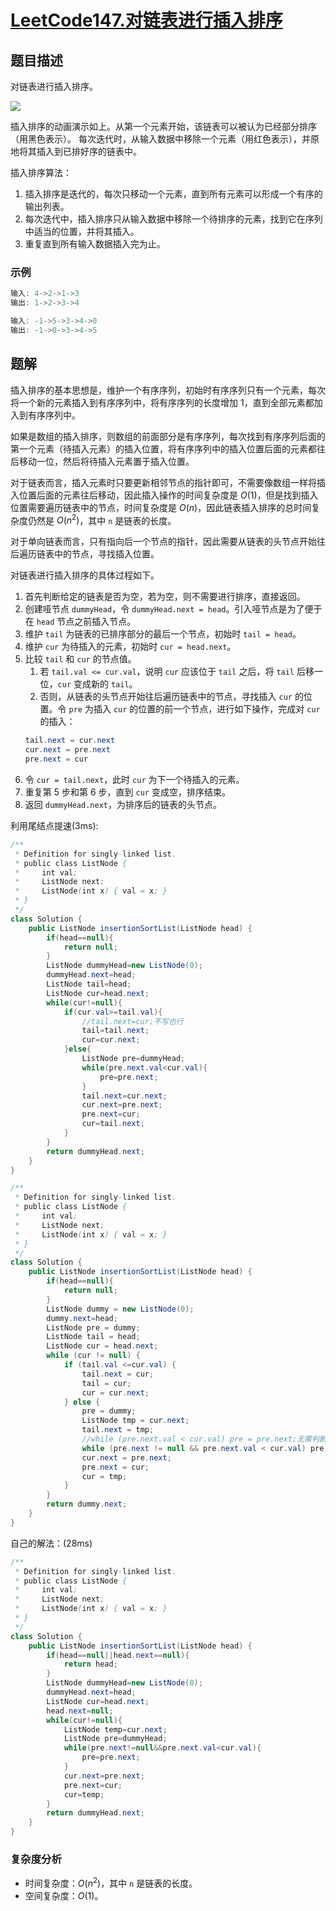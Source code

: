 # [LeetCode147.对链表进行插入排序](https://leetcode-cn.com/problems/insertion-sort-list/)
## 题目描述
对链表进行插入排序。

![](https://picgp.oss-cn-beijing.aliyuncs.com/img/20200717153724.gif)

插入排序的动画演示如上。从第一个元素开始，该链表可以被认为已经部分排序（用黑色表示）。
每次迭代时，从输入数据中移除一个元素（用红色表示），并原地将其插入到已排好序的链表中。

插入排序算法：
1. 插入排序是迭代的，每次只移动一个元素，直到所有元素可以形成一个有序的输出列表。
2. 每次迭代中，插入排序只从输入数据中移除一个待排序的元素，找到它在序列中适当的位置，并将其插入。
3. 重复直到所有输入数据插入完为止。

### 示例
```java
输入: 4->2->1->3
输出: 1->2->3->4

输入: -1->5->3->4->0
输出: -1->0->3->4->5
```

## 题解
插入排序的基本思想是，维护一个有序序列，初始时有序序列只有一个元素，每次将一个新的元素插入到有序序列中，将有序序列的长度增加 1，直到全部元素都加入到有序序列中。

如果是数组的插入排序，则数组的前面部分是有序序列，每次找到有序序列后面的第一个元素（待插入元素）的插入位置，将有序序列中的插入位置后面的元素都往后移动一位，然后将待插入元素置于插入位置。

对于链表而言，插入元素时只要更新相邻节点的指针即可，不需要像数组一样将插入位置后面的元素往后移动，因此插入操作的时间复杂度是 $O(1)$，但是找到插入位置需要遍历链表中的节点，时间复杂度是 $O(n)$，因此链表插入排序的总时间复杂度仍然是 $O(n^2)$，其中 `n` 是链表的长度。

对于单向链表而言，只有指向后一个节点的指针，因此需要从链表的头节点开始往后遍历链表中的节点，寻找插入位置。

对链表进行插入排序的具体过程如下。

1. 首先判断给定的链表是否为空，若为空，则不需要进行排序，直接返回。
2. 创建哑节点 `dummyHead`，令 `dummyHead.next = head`。引入哑节点是为了便于在 `head` 节点之前插入节点。
3. 维护 `tail` 为链表的已排序部分的最后一个节点，初始时 `tail = head`。
4. 维护 `cur` 为待插入的元素，初始时 `cur = head.next`。
5. 比较 `tail` 和 `cur` 的节点值。
   1. 若 `tail.val <= cur.val`，说明 `cur` 应该位于 `tail` 之后，将 `tail` 后移一位，`cur` 变成新的 `tail`。
   2. 否则，从链表的头节点开始往后遍历链表中的节点，寻找插入 `cur` 的位置。令 `pre` 为插入 `cur` 的位置的前一个节点，进行如下操作，完成对 `cur` 的插入：
   ```java
   tail.next = cur.next
   cur.next = pre.next 
   pre.next = cur
   ```
6. 令 `cur = tail.next`，此时 `cur` 为下一个待插入的元素。
7. 重复第 5 步和第 6 步，直到 `cur` 变成空，排序结束。
8. 返回 `dummyHead.next`，为排序后的链表的头节点。

利用尾结点提速(3ms):
```java
/**
 * Definition for singly-linked list.
 * public class ListNode {
 *     int val;
 *     ListNode next;
 *     ListNode(int x) { val = x; }
 * }
 */
class Solution {
    public ListNode insertionSortList(ListNode head) {
        if(head==null){
            return null;
        }
        ListNode dummyHead=new ListNode(0);
        dummyHead.next=head;
        ListNode tail=head;
        ListNode cur=head.next;
        while(cur!=null){
            if(cur.val>=tail.val){
                //tail.next=cur;不写也行
                tail=tail.next;
                cur=cur.next;
            }else{
                ListNode pre=dummyHead;
                while(pre.next.val<cur.val){
                    pre=pre.next;
                }
                tail.next=cur.next;
                cur.next=pre.next;
                pre.next=cur;
                cur=tail.next;
            }
        }
        return dummyHead.next;
    }
}
```
```java
/**
 * Definition for singly-linked list.
 * public class ListNode {
 *     int val;
 *     ListNode next;
 *     ListNode(int x) { val = x; }
 * }
 */
class Solution {
    public ListNode insertionSortList(ListNode head) {
        if(head==null){
            return null;
        }
        ListNode dummy = new ListNode(0);
        dummy.next=head;
        ListNode pre = dummy;
        ListNode tail = head;
        ListNode cur = head.next;
        while (cur != null) {
            if (tail.val <=cur.val) {
                tail.next = cur;
                tail = cur;
                cur = cur.next;
            } else {
                pre = dummy;
                ListNode tmp = cur.next;
                tail.next = tmp;
                //while (pre.next.val < cur.val) pre = pre.next;无需判断是否为空也行
                while (pre.next != null && pre.next.val < cur.val) pre = pre.next;
                cur.next = pre.next;
                pre.next = cur;
                cur = tmp;
            }
        }
        return dummy.next;
    }
}
```
自己的解法：(28ms)
```java
/**
 * Definition for singly-linked list.
 * public class ListNode {
 *     int val;
 *     ListNode next;
 *     ListNode(int x) { val = x; }
 * }
 */
class Solution {
    public ListNode insertionSortList(ListNode head) {
        if(head==null||head.next==null){
            return head;
        }
        ListNode dummyHead=new ListNode(0);
        dummyHead.next=head;
        ListNode cur=head.next;
        head.next=null;
        while(cur!=null){
            ListNode temp=cur.next;
            ListNode pre=dummyHead;
            while(pre.next!=null&&pre.next.val<cur.val){
                pre=pre.next;
            }
            cur.next=pre.next;
            pre.next=cur;
            cur=temp;
        }
        return dummyHead.next;
    }
}
```
### 复杂度分析
- 时间复杂度：$O(n^2)$，其中 `n` 是链表的长度。
- 空间复杂度：$O(1)$。

